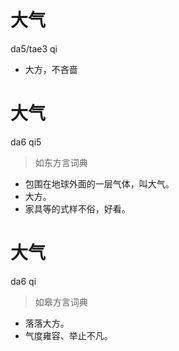 # 大气
da5/tae3 qi
- 大方，不吝啬

# 大气
da6 qi5
> 如东方言词典
- 包围在地球外面的一层气体，叫大气。
- 大方。
- 家具等的式样不俗，好看。

# 大气
da6 qi
> 如皋方言词典
- 落落大方。
- 气度雍容、举止不凡。
